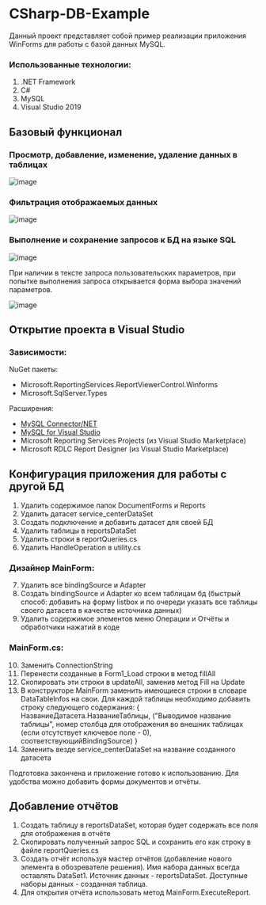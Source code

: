 # CSharp-DB-Example
Данный проект представляет собой пример реализации приложения WinForms для работы с базой данных MySQL.

### Использованные технологии:
1. .NET Framework
2. C#
3. MySQL
4. Visual Studio 2019

## Базовый функционал

### Просмотр, добавление, изменение, удаление данных в таблицах
![image](https://user-images.githubusercontent.com/47949085/149527536-3db9015e-c5d8-4084-8ad5-4cf4628097f6.png)

### Фильтрация отображаемых данных
![image](https://user-images.githubusercontent.com/47949085/149528589-3d5633be-44c7-4b3b-acd2-28236cb211c5.png)

### Выполнение и сохранение запросов к БД на языке SQL
![image](https://user-images.githubusercontent.com/47949085/149528776-818d246c-b092-4a47-81b4-e2c88886875b.png)

При наличии в тексте запроса пользовательских параметров, при попытке выполнения запроса открывается форма выбора значений параметров.

![image](https://user-images.githubusercontent.com/47949085/149528862-19087b02-644f-4eec-8f0e-8995b28a195e.png)

## Открытие проекта в Visual Studio
### Зависимости:
NuGet пакеты:
- Microsoft.ReportingServices.ReportViewerControl.Winforms
- Microsoft.SqlServer.Types

Расширения:
- [MySQL Connector/NET](https://dev.mysql.com/downloads/connector/net/)
- [MySQL for Visual Studio](https://dev.mysql.com/downloads/windows/visualstudio/)
- Microsoft Reporting Services Projects (из Visual Studio Marketplace)
- Microsoft RDLC Report Designer (из Visual Studio Marketplace)

## Конфигурация приложения для работы с другой БД
1. Удалить содержимое папок DocumentForms и Reports
2. Удалить датасет service_centerDataSet 
3. Создать подключение и добавить датасет для своей БД
4. Удалить таблицы в reportsDataSet
5. Удалить строки в reportQueries.cs
6. Удалить HandleOperation в utility.cs

### Дизайнер MainForm:
7. Удалить все bindingSource и Adapter
8. Создать bindingSource и Adapter ко всем таблицам бд (быстрый способ: добавить на форму listbox и по очереди указать все таблицы своего датасета в качестве источника данных)
9. Удалить содержимое элементов меню Операции и Отчёты и обработчики нажатий в коде

### MainForm.cs:
10. Заменить ConnectionString
11. Перенести созданные в Form1_Load строки в метод fillAll
12. Скопировать эти строки в updateAll, заменив метод Fill на Update
13. В конструкторе MainForm заменить имеющиеся строки в словаре DataTableInfos на свои. Для каждой таблицы необходимо добавить строку следующего содержания: { НазваниеДатасета.НазваниеТаблицы, ("Выводимое название таблицы", номер столбца для отображения во внешних таблицах (если отсутствует ключевое поле - 0), соответствующийBindingSource) }
14. Заменить везде service_centerDataSet на название созданного датасета

Подготовка закончена и приложение готово к использованию. Для удобства можно добавить формы документов и отчёты.

## Добавление отчётов
1. Создать таблицу в reportsDataSet, которая будет содержать все поля для отображения в отчёте
2. Скопировать полученный запрос SQL и сохранить его как строку в файле reportQueries.cs
3. Создать отчёт используя мастер отчётов (добавление нового элемента в обозревателе решения). Имя набора данных всегда оставлять DataSet1. Источник данных - reportsDataSet. Доступные наборы данных - созданная таблица.
4. Для открытия отчёта использовать метод MainForm.ExecuteReport.
